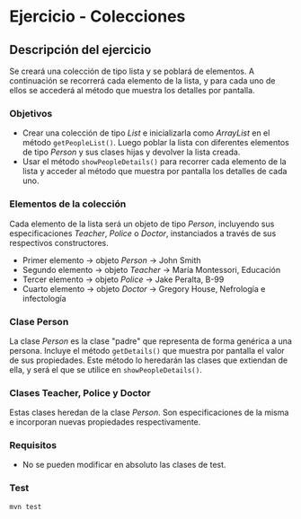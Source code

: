 # Ejercicio - Colecciones
## Descripción del ejercicio
Se creará una colección de tipo lista y se poblará de elementos.
A continuación se recorrerá cada elemento de la lista, y para cada uno de ellos se accederá al método que muestra los detalles por pantalla.

### Objetivos
* Crear una colección de tipo *List* e inicializarla como *ArrayList* en el método ``getPeopleList()``. Luego poblar la lista con diferentes
  elementos de tipo *Person* y sus clases hijas y devolver la lista creada.
* Usar el método ``showPeopleDetails()`` para recorrer cada elemento de la lista y acceder al método que muestra por pantalla los detalles de
  cada uno.

### Elementos de la colección
Cada elemento de la lista será un objeto de tipo *Person*, incluyendo sus especificaciones *Teacher*, *Police* o *Doctor*, instanciados a
través de sus respectivos constructores.
* Primer elemento → objeto *Person* → John Smith
* Segundo elemento → objeto *Teacher* → María Montessori, Educación
* Tercer elemento → objeto *Police* → Jake Peralta, B-99
* Cuarto elemento → objeto *Doctor* → Gregory House, Nefrología e infectología

### Clase Person
La clase *Person* es la clase "padre" que representa de forma genérica a una persona. Incluye el método ``getDetails()`` que muestra por
pantalla el valor de sus propiedades. Este método lo heredarán las clases que extiendan de ella, y será el que se utilice en
``showPeopleDetails()``.

### Clases Teacher, Police y Doctor
Estas clases heredan de la clase *Person*. Son especificaciones de la misma e incorporan nuevas propiedades respectivamente.

### Requisitos
* No se pueden modificar en absoluto las clases de test.

### Test

```
mvn test
```